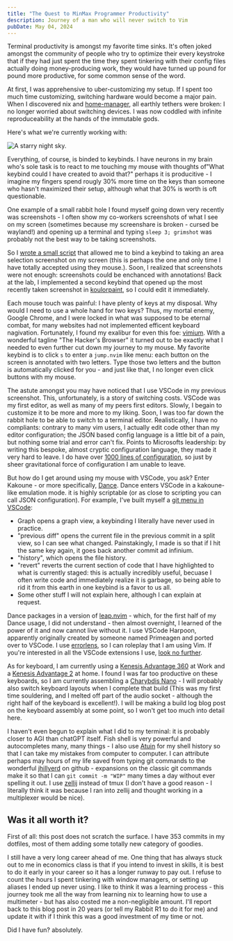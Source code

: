 ```yaml
---
title: "The Quest to MinMax Programmer Productivity"
description: Journey of a man who will never switch to Vim
pubDate: May 04, 2024
---
```


Terminal productivity is amongst my favorite time sinks. It's often joked amongst the community of people who try to optimize their every keystroke that if they had just spent the time they spent tinkering with their config files actually doing money-producing work, they would have turned up pound for pound more productive, for some common sense of the word.

At first, I was apprehensive to uber-customizing my setup. If I spent too much time customizing, switching hardware would become a major pain. When I discovered nix and [home-manager](https://github.com/nix-community/home-manager), all earthly tethers were broken: I no longer worried about switching devices. I was now coddled with infinite reproduceability at the hands of the immutable gods.

Here's what we're currently working with:

![A starry night sky.](/images/setup.png)

Everything, of course, is binded to keybinds. I have neurons in my brain who's sole task is to react to me touching my mouse with thoughts of"What keybind could I have created to avoid that?" perhaps it is producitive - I imagine my fingers spend rougly 30% more time on the keys than someone who hasn't maximized their setup, although what that 30% is worth is oft questionable.

One example of a small rabbit hole I found myself going down very recently was screenshots - I often show my co-workers screenshots of what I see on my screen (sometimes because my screenshare is broken - cursed be wayland!) and opening up a terminal and typing `sleep 3; grimshot` was probably not the best way to be taking screenshots.

So I [wrote a small script](https://github.com/antholeole/nixconfig/blob/main/shared/screenshot.nix) that allowed me to bind a keybind to taking an area selection screenshot on my screen (this is perhaps the one and only time I have totally accepted using they mouse.). Soon, I realized that screenshots were not enough: screenshots could be enchanced with annotations! Back at the lab, I implemented a second keybind that opened up the most recently taken screenshot in [koulorpaint](https://apps.kde.org/kolourpaint/), so I could edit it immediately.

Each mouse touch was painful: I have plenty of keys at my disposal. Why would I need to use a whole hand for two keys? Thus, my mortal enemy, Google Chrome, and I were locked in what was supposed to be eternal combat, for many websites had not implemented efficent keyboard nagivation. Fortunately, I found my exalibur for even this foe: [vimium](https://github.com/philc/vimium). With a wonderful tagline "The Hacker's Browser" it turned out to be exactly what I needed to even further cut down my journey to my mouse. My favorite keybind is to click `s` to enter a `jump.nvim` like menu: each button on the screen is annotated with two letters. Type those two letters and the button is automatically clicked for you - and just like that, I no longer even click buttons with my mouse. 

The astute amongst you may have noticed that I use VSCode in my previous screenshot. This, unfortunately, is a story of switching costs. VSCode was my first editor, as well as many of my peers first editors. Slowly, I begain to customize it to be more and more to my liking. Soon, I was too far down the rabbit hole to be able to switch to a terminal editor. Realistically, I have no compliants: contrary to many vim users, I actually edit code other than my editor configuration; the JSON based config language is a little bit of a pain, but nothing some trial and error can't fix. Points to Microsofts leadership: by writing this bespoke, almost cryptic configuration language, they made it very hard to leave. I do have over [1000 lines of configuration](https://github.com/antholeole/nixconfig/tree/main/confs/code), so just by sheer gravitational force of configuration I am unable to leave.

But how do I get around using my mouse with VSCode, you ask? Enter Kakoune - or more specifically, [Dance](https://github.com/71/dance). Dance enters VSCode in a kakoune-like emulation mode. it is highly scriptable (or as close to scripting you can call JSON configuration). For example, I've built myself a [git menu in VSCode](https://github.com/antholeole/nixconfig/blob/4ef8b461493e7e558d332de977bf099a2f99906d/confs/code/keybindings.json#L661-L695): 

- Graph opens a graph view, a keybinding I literally have never used in practice. 
- "previous diff" opens the current file in the previous commit in a split view, so I can see what changed. Painstakingly, I made is so that if I hit the same key again, it goes back another commit ad infinium.
- "history", which opens the file history. 
- "revert" reverts the current section of code that I have highlighted to what is currently staged: this is actually incredibly useful, becuase I often write code and immediately realize it is garbage, so being able to rid it from this earth in one keybind is a favor to us all.
- Some other stuff I will not explain here, although I can explain at request.

Dance packages in a version of [leap.nvim](https://github.com/ggandor/leap.nvim) - which, for the first half of my Dance usage, I did not understand - then almost overnight, I learned of the power of it and now cannot live without it. I use VSCode Harpoon, apparently originally created by someone named Primeagen and ported over to VSCode. I use [errorlens](https://marketplace.visualstudio.com/items?itemName=usernamehw.errorlens), so I can roleplay that I am using Vim. If you're interested in all the VSCode extensions I use, [look no further](https://github.com/antholeole/nixconfig/blob/4ef8b461493e7e558d332de977bf099a2f99906d/hmModules/code.nix#L47-L73).

As for keyboard, I am currently using a [Kenesis Advantage 360](https://kinesis-ergo.com/keyboards/advantage360/) at Work and a [Kenesis Advantage 2](https://kinesis-ergo.com/shop/advantage2/) at home. I found I was far too productive on these keyboards, so I am currently assembling a [Charybdis Nano](https://bastardkb.com/product/charybdis-nano-prebuilt-preorder-2/) - I will probably also switch keyboard layouts when I complete that build (This was my first time souldering, and I melted off part of the audio socket - although the right half of the keyboard is excellent!). I will be making a build log blog post on the keyboard assembly at some point, so I won't get too much into detail here. 

I haven't even begun to explain what I did to my terminal: it is probably closer to AGI than chatGPT itself. Fish shell is very powerful and autocompletes many, many things - I also use [Atuin](https://atuin.sh/) for my shell history so that I can take my mistakes from computer to computer. I can attribute perhaps may hours of my life saved from typing git commands to the wonderful [jhillyerd](https://github.com/jhillyerd/plugin-git) on github - expansions on the classic git commands make it so that I can `git commit -m "WIP"` many times a day without ever spelling it out. I use [zellij](https://zellij.dev/) instead of tmux (I don't have a good reason - I literally think it was because I ran into zellij and thought working in a multiplexer would be nice).

## Was it all worth it? 

First of all: this post does not scratch the surface. I have 353 commits in my dotfiles, most of them adding some totally new category of goodies. 

I still have a very long career ahead of me. One thing that has always stuck out to me in economics class is that if you intend to invest in skills, it is best to do it early in your career so it has a longer runway to pay out. I refuse to count the hours I spent tinkering with window managers, or setting up aliases I ended up never using. I like to think it was a learning process - this journey took me all the way from learning nix to learning how to use a multimeter - but has also costed me a non-negligible amount. I'll report back to this blog post in 20 years (or tell my Rabbit R1 to do it for me) and update it with if I think this was a good investment of my time or not. 

Did I have fun? absolutely.
